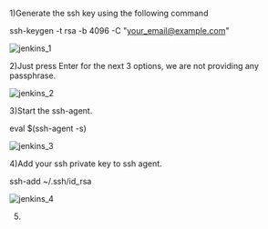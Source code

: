 1)Generate the ssh key using the following command

ssh-keygen -t rsa -b 4096 -C "your_email@example.com"


![jenkins_1](https://user-images.githubusercontent.com/20787443/50553486-d360f600-0ce2-11e9-8b8e-e01fa0f1c54c.PNG)

2)Just press Enter for the next 3 options, we are not providing any passphrase.

![jenkins_2](https://user-images.githubusercontent.com/20787443/50553494-f7243c00-0ce2-11e9-81ec-30caec3bcc85.PNG)

3)Start the ssh-agent.

eval $(ssh-agent -s)

![jenkins_3](https://user-images.githubusercontent.com/20787443/50553515-3e123180-0ce3-11e9-8451-00c85b8a8fca.PNG)


4)Add your ssh private key to ssh agent.

ssh-add ~/.ssh/id_rsa

![jenkins_4](https://user-images.githubusercontent.com/20787443/50553541-b5e05c00-0ce3-11e9-9f42-43fabe5e0c5b.PNG)


5)




